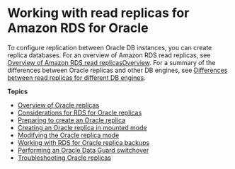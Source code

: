 # Working with read replicas for Amazon RDS for Oracle<a name="oracle-read-replicas"></a>

To configure replication between Oracle DB instances, you can create replica databases\. For an overview of Amazon RDS read replicas, see [Overview of Amazon RDS read replicasOverview](USER_ReadRepl.md#USER_ReadRepl.Overview)\. For a summary of the differences between Oracle replicas and other DB engines, see [Differences between read replicas for different DB engines](USER_ReadRepl.md#USER_ReadRepl.Overview.Differences)\.

**Topics**
+ [Overview of Oracle replicas](oracle-read-replicas.overview.md)
+ [Considerations for RDS for Oracle replicas](oracle-read-replicas.limitations.md)
+ [Preparing to create an Oracle replica](oracle-read-replicas.Configuration.md)
+ [Creating an Oracle replica in mounted mode](oracle-read-replicas.creating-in-mounted-mode.md)
+ [Modifying the Oracle replica mode](oracle-read-replicas.changing-replica-mode.md)
+ [Working with RDS for Oracle replica backups](oracle-read-replicas.backups.md)
+ [Performing an Oracle Data Guard switchover](oracle-replication-switchover.md)
+ [Troubleshooting Oracle replicas](oracle-read-replicas.troubleshooting.md)